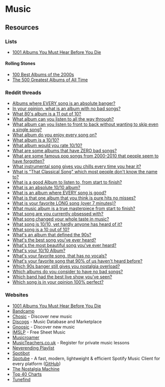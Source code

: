 # Music

## Resources

### Lists

* [1001 Albums You Must Hear Before You Die](https://www.listchallenges.com/1001-albums-you-must-hear-before-you-die-2016)

#### Rolling Stones

* [100 Best Albums of the 2000s](https://www.rollingstone.com/music/music-lists/100-best-albums-of-the-2000s-153375/)
* [The 500 Greatest Albums of All Time](https://www.rollingstone.com/music/music-lists/best-albums-of-all-time-1062063/)

### Reddit threads

* ​[Albums where EVERY song is an absolute banger?](https://www.reddit.com/r/Music/comments/w4cdbj/albums_where_every_song_is_an_absolute_banger/)​
* ​[In your opinion, what is an album with no bad songs?](https://www.reddit.com/r/AskReddit/comments/pqwt7w/in_your_opinion_what_is_an_album_with_no_bad_songs/)
* [What 80's album is a 11 out of 10?](https://www.reddit.com/r/AskReddit/comments/1efjrvs/what_80s_album_is_a_11_out_of_10/)
* [What album can you listen to all the way through?](https://www.reddit.com/r/AskReddit/comments/1g9hijv/what_album_can_you_listen_to_all_the_way_through/)​
* ​[What album can you listen to front to back without wanting to skip even a single song?](https://www.reddit.com/r/AskReddit/comments/m430pr/what_album_can_you_listen_to_front_to_back/)​
* ​[What album do you enjoy every song on?](https://www.reddit.com/r/AskReddit/comments/2ta8yv/what_album_do_you_enjoy_every_song_on/)​
* ​[What album is a 10/10?](https://www.reddit.com/r/AskReddit/comments/geylde/what_album_is_a_1010/)​
* ​[What album would you rate 10/10?](https://www.reddit.com/r/AskReddit/comments/49oogt/what_album_would_you_rate_1010/)​
* ​[What are some albums that have ZERO bad songs?](https://www.reddit.com/r/AskReddit/comments/11728l7/what_are_some_albums_that_have_zero_bad_songs/)​
* ​[What are some famous pop songs from 2000-2010 that people seem to have forgotten?](https://www.reddit.com/r/AskReddit/comments/5q2sdd/what_are_some_famous_pop_songs_from_20002010_that/)​
* ​[What instrumental song gives you chills every time you hear it?](https://www.reddit.com/r/AskReddit/comments/4tiei1/what_instrumental_song_gives_you_chills_every/)​
* ​[What is "That Classical Song" which most people don't know the name to?](https://www.reddit.com/r/AskReddit/comments/3srjta/serious_what_is_that_classical_song_which_most/)​
* ​[What is a good Album to listen to, from start to finish?](https://www.reddit.com/r/AskReddit/comments/713m0a/what_is_a_good_album_to_listen_to_from_start_to/)​
* [What is an absolute 10/10 album?](https://www.reddit.com/r/AskReddit/comments/1i8fqky/what_is_an_absolute_1010_album/)
* ​[What is an album where EVERY song is good?](https://www.reddit.com/r/AskReddit/comments/ebdh8c/what_is_an_album_where_every_song_is_good/)​
* ​[What is that one album that you think is pure hits no misses?](https://www.reddit.com/r/AskReddit/comments/ovlsun/what_is_that_one_album_that_you_think_is_pure/)​
* ​[What is your favorite LONG song (over 7 minutes)?](https://www.reddit.com/r/AskReddit/comments/qm82cg/what_is_your_favorite_long_song_over_7_minutes/)​
* ​[What music album is a true masterpiece from start to finish?](https://www.reddit.com/r/AskReddit/comments/xqi5n6/what_music_album_is_a_true_masterpiece_from_start/)​
* ​[What song are you currently obsessed with?](https://www.reddit.com/r/AskReddit/comments/w03mt8/what_song_are_you_currently_obsessed_with/)​
* ​[What song changed your whole taste in music?](https://www.reddit.com/r/AskReddit/comments/17sr711/what_song_changed_your_whole_taste_in_music/)​
* ​[What song is 10/10, yet hardly anyone has heard of it?](https://www.reddit.com/r/AskReddit/comments/du5j18/what_song_is_1010_yet_hardly_anyone_has_heard_of/)
* [What song is a 10 out of 10?](https://www.reddit.com/r/AskReddit/comments/1n56oev/what_song_is_a_10_out_of_10/)​
* ​[What's an album that defined the 90s?](https://www.reddit.com/r/AskReddit/comments/10bcxfh/whats_an_album_that_defined_the_90s/)​
* ​[What's the best song you've ever heard?](https://www.reddit.com/r/AskReddit/comments/6553ft/whats_the_best_song_youve_ever_heard/)​
* ​[What's the most beautiful song you've ever heard?](https://www.reddit.com/r/AskReddit/comments/170gtc6/whats_the_most_beautiful_song_youve_ever_heard/)​
* ​[What's your 10/10 Album?](https://www.reddit.com/r/AskReddit/comments/526kke/whats_your_1010_album/)​
* ​[What's your favorite song, that has no vocals?](https://www.reddit.com/r/AskReddit/comments/4zzpuu/whats_your_favorite_song_that_has_no_vocals/)​
* ​[What's your favorite song that 90% of us haven't heard before?](https://www.reddit.com/r/AskReddit/comments/23587v/whats_your_favorite_song_that_90_of_us_havent/)
* [Which 90s banger still gives you nostalgia overload?​](https://www.reddit.com/r/AskReddit/comments/1ne6m3z/which_90s_banger_still_gives_you_nostalgia/)
* ​[Which albums do you consider to have no bad songs?](https://www.reddit.com/r/AskReddit/comments/1xwf13/which_albums_do_you_consider_to_have_no_bad_songs/)
* [Which band had the best live show you’ve seen?](https://www.reddit.com/r/AskReddit/comments/1fyteuz/which_band_had_the_best_live_show_youve_seen/)​
* ​[Which song is in your opinion 100% perfect?](https://www.reddit.com/r/AskReddit/comments/r2q1i2/which_song_is_in_your_opinion_100_perfect/)

### Websites

* [1001 Albums You Must Hear Before You Die](https://1001albumsgenerator.com/)
* [Bandcamp](https://bandcamp.com/)
* [Chosic](https://www.chosic.com/) - Discover new music
* [Discogs](https://www.discogs.com/) - Music Database and Marketplace
* [Gnoosic](https://www.gnoosic.com/) - Discover new music
* [IMSLP](https://imslp.org/) - Free Sheet Music
* [Musicroamer](https://www.musicroamer.com/)
* [MusicTeachers.co.uk](https://musicteachers.co.uk/) - Register for private music lessons
* [Neverending Playlist](https://neverendingplaylist.com/)
* [Spotibot](https://www.spotibot.com/)
* [Spotube](https://spotube.krtirtho.dev/) - A fast, modern, lightweight & efficient Spotify Music Client for every platform ([GitHub](https://github.com/KRTirtho/spotube))
* [The Nostalgia Machine](https://thenostalgiamachine.com/)
* [Top 40 Charts](https://top40-charts.com/)
* [Tunefind](https://top40-charts.com/)
